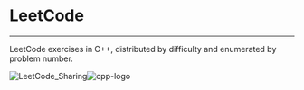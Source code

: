 # LeetCode
------------

LeetCode exercises in C++, distributed by difficulty and enumerated by problem number.


![LeetCode_Sharing](https://github.com/user-attachments/assets/378ff994-e88a-4254-a311-1f3450aebd5c)![cpp-logo](https://github.com/user-attachments/assets/046be17b-bb25-4e1c-9172-345e521988ce)
